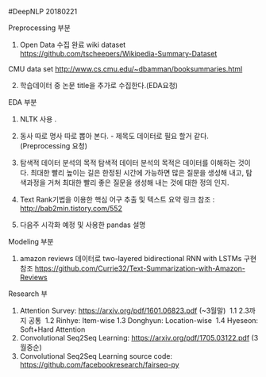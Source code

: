 #DeepNLP 20180221

Preprocessing 부분  
1. Open Data 수집  완료 
wiki dataset https://github.com/tscheepers/Wikipedia-Summary-Dataset

CMU data set http://www.cs.cmu.edu/~dbamman/booksummaries.html

2. 학습데이터 중 논문 title을 추가로 수집한다.(EDA요청)


EDA 부분
1. NLTK 사용 .

2. 동사 따로 명사 따로 뽑아 본다.  - 제목도 데이터로 필요 할거 같다. (Preprocessing 요청)

3. 탐색적 데이터 분석의 목적 탐색적 데이터 분석의 목적은 데이터를 이해하는 것이다. 최대한 빨리 높이는 길은 한정된 시간에 가능하면 많은 질문을 생성해 내고, 탐색과정을 거쳐 최대한 빨리 좋은 질문을 생성해 내는 것에 대한 정의 인지.  

4. Text Rank기법을 이용한 핵심 어구 추출 및 텍스트 요약 링크 참조 : http://bab2min.tistory.com/552  

5. 다음주 시각화 예정 및 사용한 pandas 설명


Modeling 부분  
1. amazon reviews 데이터로 two-layered bidirectional RNN with LSTMs 구현 참조 
https://github.com/Currie32/Text-Summarization-with-Amazon-Reviews

Research 부
1. Attention Survey: https://arxiv.org/pdf/1601.06823.pdf (~3월말)
  1.1 2.3까지 공통
  1.2 Rinhye: Item-wise
  1.3 Donghyun: Location-wise
  1.4 Hyeseon: Soft+Hard Attention
2. Convolutional Seq2Seq Learning: https://arxiv.org/pdf/1705.03122.pdf (3월중순)
3. Convolutional Seq2Seq Learning source code: https://github.com/facebookresearch/fairseq-py
